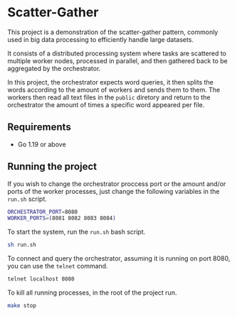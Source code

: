 # Scatter-Gather

This project is a demonstration of the scatter-gather pattern, commonly used in big data processing to efficiently handle large datasets.

It consists of a distributed processing system where tasks are scattered to multiple worker nodes, processed in parallel, and then gathered back to be aggregated by the orchestrator.

In this project, the orchestrator expects word queries, it then splits the words according to the amount of workers and sends them to them. The workers then read all text files in the `public` diretory and return to the orchestrator the amount of times a specific word appeared per file.

## Requirements

- Go 1.19 or above

## Running the project


If you wish to change the orchestrator proccess port or the amount and/or ports of the worker processes, just change the following variables in the `run.sh` script.
```bash
ORCHESTRATOR_PORT=8080
WORKER_PORTS=(8081 8082 8083 8084)
```

To start the system, run the `run.sh` bash script.
```bash
sh run.sh
```

To connect and query the orchestrator, assuming it is running on port 8080, you can use the `telnet` command.
```bash
telnet localhost 8080
```

To kill all running processes, in the root of the project run.
```bash
make stop
```
